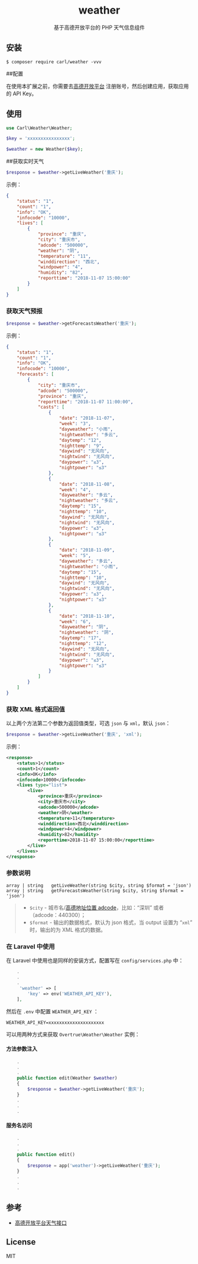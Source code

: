 <h1 align="center"> weather </h1>

<p align="center"> 基于高德开放平台的 PHP 天气信息组件</p>


## 安装

```shell
$ composer require carl/weather -vvv
```
##配置

在使用本扩展之前，你需要去[高德开放平台](https://lbs.amap.com/dev/id/newuser) 注册账号，然后创建应用，获取应用的 API Key。

## 使用
```php
use Carl\Weather\Weather;

$key = 'xxxxxxxxxxxxxxxx';

$weather = new Weather($key);
```

##获取实时天气
```php
$response = $weather->getLiveWeather('重庆');
```
示例：

```json
{
    "status": "1",
    "count": "1",
    "info": "OK",
    "infocode": "10000",
    "lives": [
        {
            "province": "重庆",
            "city": "重庆市",
            "adcode": "500000",
            "weather": "阴",
            "temperature": "11",
            "winddirection": "西北",
            "windpower": "4",
            "humidity": "82",
            "reporttime": "2018-11-07 15:00:00"
        }
    ]
}
```

### 获取天气预报

```php
$response = $weather->getForecastsWeather('重庆');
```
示例：

```json
{
    "status": "1",
    "count": "1",
    "info": "OK",
    "infocode": "10000",
    "forecasts": [
        {
            "city": "重庆市",
            "adcode": "500000",
            "province": "重庆",
            "reporttime": "2018-11-07 11:00:00",
            "casts": [
                {
                    "date": "2018-11-07",
                    "week": "3",
                    "dayweather": "小雨",
                    "nightweather": "多云",
                    "daytemp": "12",
                    "nighttemp": "9",
                    "daywind": "无风向",
                    "nightwind": "无风向",
                    "daypower": "≤3",
                    "nightpower": "≤3"
                },
                {
                    "date": "2018-11-08",
                    "week": "4",
                    "dayweather": "多云",
                    "nightweather": "多云",
                    "daytemp": "15",
                    "nighttemp": "10",
                    "daywind": "无风向",
                    "nightwind": "无风向",
                    "daypower": "≤3",
                    "nightpower": "≤3"
                },
                {
                    "date": "2018-11-09",
                    "week": "5",
                    "dayweather": "多云",
                    "nightweather": "小雨",
                    "daytemp": "15",
                    "nighttemp": "10",
                    "daywind": "无风向",
                    "nightwind": "无风向",
                    "daypower": "≤3",
                    "nightpower": "≤3"
                },
                {
                    "date": "2018-11-10",
                    "week": "6",
                    "dayweather": "阴",
                    "nightweather": "阴",
                    "daytemp": "17",
                    "nighttemp": "12",
                    "daywind": "无风向",
                    "nightwind": "无风向",
                    "daypower": "≤3",
                    "nightpower": "≤3"
                }
            ]
        }
    ]
}
```

### 获取 XML 格式返回值

以上两个方法第二个参数为返回值类型，可选 `json` 与 `xml`，默认 `json`：

```php
$response = $weather->getLiveWeather('重庆', 'xml');
```

示例：
```xml
<response>
    <status>1</status>
    <count>1</count>
    <info>OK</info>
    <infocode>10000</infocode>
    <lives type="list">
        <live>
            <province>重庆</province>
            <city>重庆市</city>
            <adcode>500000</adcode>
            <weather>阴</weather>
            <temperature>11</temperature>
            <winddirection>西北</winddirection>
            <windpower>4</windpower>
            <humidity>82</humidity>
            <reporttime>2018-11-07 15:00:00</reporttime>
        </live>
    </lives>
</response>
```

### 参数说明

```
array | string   getLiveWeather(string $city, string $format = 'json')
array | string   getForecastsWeather(string $city, string $format = 'json')
```

> - `$city` - 城市名/[高德地址位置 adcode](https://lbs.amap.com/api/webservice/guide/api/district)，比如：“深圳” 或者（adcode：440300）；
> - `$format`  - 输出的数据格式，默认为 json 格式，当 output 设置为 “`xml`” 时，输出的为 XML 格式的数据。

### 在 Laravel 中使用

在 Laravel 中使用也是同样的安装方式，配置写在 `config/services.php` 中：

```php
    .
    .
    .
     'weather' => [
        'key' => env('WEATHER_API_KEY'),
    ],
```

然后在 `.env` 中配置 `WEATHER_API_KEY` ：

```env
WEATHER_API_KEY=xxxxxxxxxxxxxxxxxxxxx
```

可以用两种方式来获取 `Overtrue\Weather\Weather` 实例：

#### 方法参数注入

```php
    .
    .
    .
    public function edit(Weather $weather) 
    {
        $response = $weather->getLiveWeather('重庆');
    }
    .
    .
    .
```

#### 服务名访问

```php
    .
    .
    .
    public function edit() 
    {
        $response = app('weather')->getLiveWeather('重庆');
    }
    .
    .
    .

```

## 参考

- [高德开放平台天气接口](https://lbs.amap.com/api/webservice/guide/api/weatherinfo/)

## License

MIT